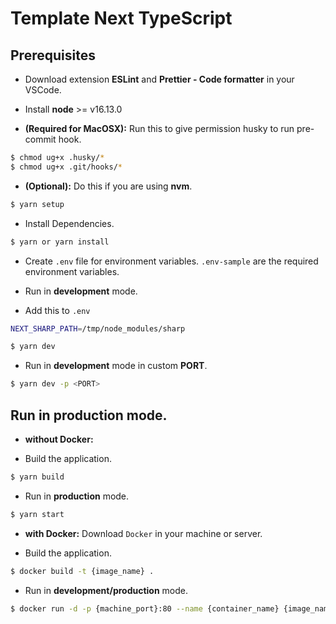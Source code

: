 # Template Next TypeScript

## Prerequisites

- Download extension **ESLint** and **Prettier - Code formatter** in your VSCode.
- Install **node** >= v16.13.0

- **(Required for MacOSX):** Run this to give permission husky to run pre-commit hook.

```bash
$ chmod ug+x .husky/*
$ chmod ug+x .git/hooks/*
```

- **(Optional):** Do this if you are using **nvm**.

```bash
$ yarn setup
```

- Install Dependencies.

```bash
$ yarn or yarn install
```

- Create `.env` file for environment variables. `.env-sample` are the required environment variables.
- Run in **development** mode.

- Add this to `.env`

```bash
NEXT_SHARP_PATH=/tmp/node_modules/sharp
```

```bash
$ yarn dev
```

- Run in **development** mode in custom **PORT**.

```bash
$ yarn dev -p <PORT>
```

## Run in production mode.

- **without Docker:**

- Build the application.

```bash
$ yarn build
```

- Run in **production** mode.

```bash
$ yarn start
```

- **with Docker:** Download `Docker` in your machine or server.

- Build the application.

```bash
$ docker build -t {image_name} .
```

- Run in **development/production** mode.

```bash
$ docker run -d -p {machine_port}:80 --name {container_name} {image_name}
```
